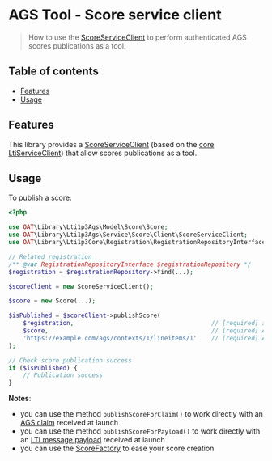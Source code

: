 # AGS Tool - Score service client

> How to use the [ScoreServiceClient](../../src/Service/Score/Client/ScoreServiceClient.php) to perform authenticated AGS scores publications as a tool.

## Table of contents

- [Features](#features)
- [Usage](#usage)

## Features

This library provides a [ScoreServiceClient](../../src/Service/Score/Client/ScoreServiceClient.php) (based on the [core LtiServiceClient](https://github.com/oat-sa/lib-lti1p3-core/blob/master/doc/service/service-client.md)) that allow scores publications as a tool.

## Usage

To publish a score:

```php
<?php

use OAT\Library\Lti1p3Ags\Model\Score\Score;
use OAT\Library\Lti1p3Ags\Service\Score\Client\ScoreServiceClient;
use OAT\Library\Lti1p3Core\Registration\RegistrationRepositoryInterface;

// Related registration
/** @var RegistrationRepositoryInterface $registrationRepository */
$registration = $registrationRepository->find(...);

$scoreClient = new ScoreServiceClient();

$score = new Score(...);

$isPublished = $scoreClient->publishScore(
    $registration,                                      // [required] as the tool, it will call the platform of this registration
    $score,                                             // [required] AGS score to publish
    'https://example.com/ags/contexts/1/lineitems/1'    // [required] AGS line item url to publish the score to
);

// Check score publication success
if ($isPublished) {
    // Publication success
}
```

**Notes**:

- you can use the method `publishScoreForClaim()` to work directly with an [AGS claim](https://github.com/oat-sa/lib-lti1p3-core/blob/master/src/Message/Payload/Claim/AgsClaim.php) received at launch
- you can use the method `publishScoreForPayload()` to work directly with an [LTI message payload](https://github.com/oat-sa/lib-lti1p3-core/blob/master/src/Message/Payload/LtiMessagePayloadInterface.php) received at launch
- you can use the [ScoreFactory](../../src/Factory/Score/ScoreFactory.php) to ease your score creation
